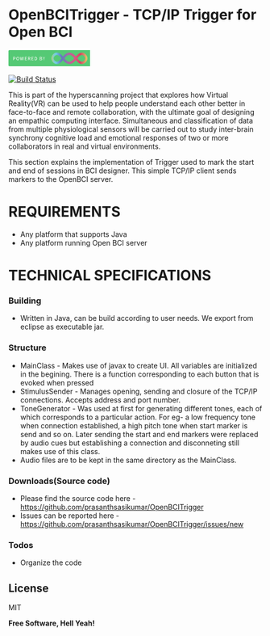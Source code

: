 # OpenBCITrigger - TCP/IP Trigger for Open BCI

[![N|Solid](https://github.com/prasanthsasikumar/localMultiplayer/blob/master/powerdByLogo.png)](http://empathiccomputing.org/)

[![Build Status](https://travis-ci.org/joemccann/dillinger.svg?branch=master)](https://github.com/prasanthsasikumar/localMultiplayer)

This is part of the hyperscanning project that explores how Virtual Reality(VR) can be used to help people understand each other better in face-to-face and remote collaboration, with the ultimate goal of designing an empathic computing interface.  Simultaneous and classification of data from multiple physiological sensors will be carried out to study inter-brain synchrony cognitive load and emotional responses of two or more collaborators in real and virtual environments.


This section explains the implementation of Trigger used to mark the start and end of sessions in BCI designer. This simple TCP/IP client sends markers to the OpenBCI server.  


# REQUIREMENTS
- Any platform that supports Java
- Any platform running Open BCI server

# TECHNICAL SPECIFICATIONS

### Building
- Written in Java, can be build according to user needs. We export from eclipse as executable jar.  

### Structure
- MainClass - Makes use of javax to create UI. All variables are initialized in the begining. There is a function corresponding to each button that is evoked when pressed
- StimulusSender - Manages opening, sending and closure of the TCP/IP connections. Accepts address and port number.
- ToneGenerator - Was used at first for generating different tones, each of which corresponds to a particular action. For eg- a low frequency tone when connection established, a high pitch tone when start marker is send and so on. Later sending the start and end markers were replaced by audio cues but establishing a connection and disconneting still makes use of this class.
- Audio files are to be kept in the same directory as the MainClass. 

### Downloads(Source code)
- Please find the source code here - https://github.com/prasanthsasikumar/OpenBCITrigger
- Issues can be reported here - https://github.com/prasanthsasikumar/OpenBCITrigger/issues/new



### Todos

 - Organize the code

License
----

MIT


**Free Software, Hell Yeah!**

